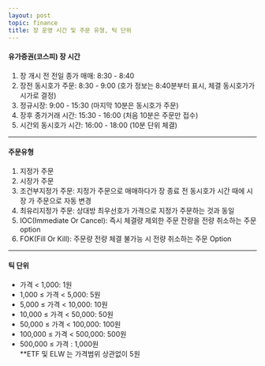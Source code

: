 ```yaml
---
layout: post
topic: finance
title: 장 운영 시간 및 주문 유형, 틱 단위
---
```


#### 유가증권(코스피) 장 시간
1) 장 개시 전 전일 종가 매매: 8:30 - 8:40  
2) 장전 동시호가 주문: 8:30 - 9:00 (호가 정보는 8:40분부터 표시, 체결 동시호가가 시가로 결정)  
3) 정규시장: 9:00 - 15:30 (마지막 10분은 동시호가 주문)  
4) 장후 종가거래 시간: 15:30 - 16:00 (처음 10분은 주문만 접수)  
5) 시간외 동시호가 시간: 16:00 - 18:00 (10분 단위 체결)  

---

#### 주문유형
1) 지정가 주문  
2) 시장가 주문  
3) 조건부지정가 주문: 지정가 주문으로 매매하다가 장 종료 전 동시호가 시간 때에 시장
가 주문으로 자동 변경  
4) 최유리지정가 주문: 상대방 최우선호가 가격으로 지정가 주문하는 것과 동일  
5) IOC(Immediate Or Cancel): 즉시 체결량 제외한 주문 잔량을 전량 취소하는 주문 option  
6) FOK(Fill Or Kill): 주문량 전량 체결 불가능 시 전량 취소하는 주문 Option  

---

#### 틱 단위
- 가격 < 1,000: 1원
- 1,000 &le; 가격 < 5,000: 5원
- 5,000 &le; 가격 < 10,000: 10원
- 10,000 &le; 가격 < 50,000: 50원
- 50,000 &le; 가격 < 100,000: 100원
- 100,000 &le; 가격 < 500,000: 500원
- 500,000 &le; 가격 : 1,000원  
**ETF 및 ELW 는 가격범위 상관없이 5원
